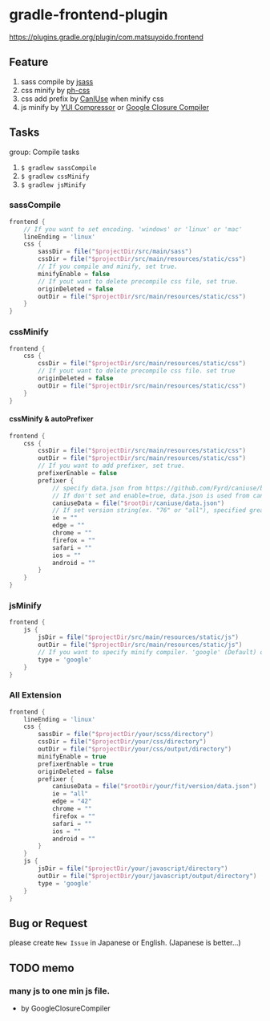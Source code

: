 # gradle-frontend-plugin

https://plugins.gradle.org/plugin/com.matsuyoido.frontend

## Feature

1. sass compile by [jsass](https://gitlab.com/jsass/jsass)
1. css minify by [ph-css](https://github.com/phax/ph-css)
1. css add prefix by [CanIUse](https://github.com/Fyrd/caniuse) when minify css
1. js minify by [YUI Compressor](https://mvnrepository.com/artifact/com.yahoo.platform.yui/yuicompressor) or [Google Closure Compiler](https://github.com/google/closure-compiler)


## Tasks

group: Compile tasks

1. `$ gradlew sassCompile`
1. `$ gradlew cssMinify`
1. `$ gradlew jsMinify`

### sassCompile

```gradle
frontend {
    // If you want to set encoding. 'windows' or 'linux' or 'mac'
    lineEnding = 'linux'
    css {
        sassDir = file("$projectDir/src/main/sass")
        cssDir = file("$projectDir/src/main/resources/static/css")
        // If you compile and minify, set true.
        minifyEnable = false
        // If yout want to delete precompile css file, set true.
        originDeleted = false
        outDir = file("$projectDir/src/main/resources/static/css")
    }
}
```

### cssMinify

```gradle
frontend {
    css {
        cssDir = file("$projectDir/src/main/resources/static/css")
        // If yout want to delete precompile css file. set true
        originDeleted = false
        outDir = file("$projectDir/src/main/resources/static/css")
    }
}
```

#### cssMinify & autoPrefixer

```gradle
frontend {
    css {
        cssDir = file("$projectDir/src/main/resources/static/css")
        outDir = file("$projectDir/src/main/resources/static/css")
        // If you want to add prefixer, set true.
        prefixerEnable = false
        prefixer {
            // specify data.json from https://github.com/Fyrd/caniuse/blob/master/data.json
            // If don't set and enable=true, data.json is used from caniuse-db-1.0.30000748
            caniuseData = file("$rootDir/caniuse/data.json")
            // If set version string(ex. "76" or "all"), specified greater version check css supports & add prefixer.
            ie = ""
            edge = ""
            chrome = ""
            firefox = ""
            safari = ""
            ios = ""
            android = ""
        }
    }
}
```

### jsMinify

```gradle
frontend {
    js {
        jsDir = file("$projectDir/src/main/resources/static/js")
        outDir = file("$projectDir/src/main/resources/static/js")
        // If you want to specify minify compiler. 'google' (Default) or 'yahoo'
        type = 'google'
    }
}
```

### All Extension

```gradle
frontend {
    lineEnding = 'linux'
    css {
        sassDir = file("$projectDir/your/scss/directory")
        cssDir = file("$projectDir/your/css/directory")
        outDir = file("$projectDir/your/css/output/directory")
        minifyEnable = true
        prefixerEnable = true
        originDeleted = false
        prefixer {
            caniuseData = file("$rootDir/your/fit/version/data.json")
            ie = "all"
            edge = "42"
            chrome = ""
            firefox = ""
            safari = ""
            ios = ""
            android = ""
        }
    }
    js {
        jsDir = file("$projectDir/your/javascript/directory")
        outDir = file("$projectDir/your/javascript/output/directory")
        type = 'google'
    }
}
```


## Bug or Request

please create `New Issue` in Japanese or English.
(Japanese is better...)

## TODO memo

### many js to one min js file.

* by GoogleClosureCompiler


